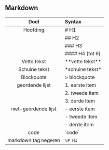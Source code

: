 ## Markdown

|         Doel         | Syntax              |
| :------------------: | :------------------ |
|       Hoofding       | \# H1               |
|                      | \## H2              |
|                      | \### H3             |
|                      | \#### H4 (tot 6)    |
|     Vette tekst      | \*\*vette tekst\*\* |
|    Schuine tekst     | \*schuine tekst\*   |
|      Blockquote      | \> blockquote       |
|   geordende lijst    | 1. eerste item      |
|                      | 2. tweede item      |
|                      | 3. derde item       |
| niet-geordende lijst | \- eerste item      |
|                      | \- tweede item      |
|                      | \- derde item       |
|         code         | \`code\`            |
| markdown tag negeren | `\# H1`             |
